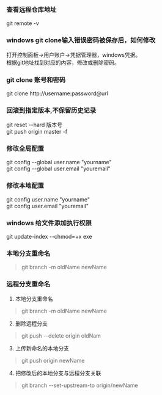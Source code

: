 ### 查看远程仓库地址
git remote -v
### windows git clone输入错误密码被保存后，如何修改
打开控制面板->用户账户->凭据管理器，windows凭据。  
根据git地址找到对应的内容，修改或删除密码。
### git clone 账号和密码
git clone http://username:password@url
### 回滚到指定版本,不保留历史记录
git reset --hard 版本号  
git push origin master -f
### 修改全局配置
git config --global user.name "yourname"  
git config --global user.email "youremail"
### 修改本地配置
git config user.name "yourname"  
git config user.email "youremail"
### windows 给文件添加执行权限
git update-index --chmod=+x exe
### 本地分支重命名
> git branch -m oldName newName
### 远程分支重命名
1. 本地分支重命名
> git branch -m oldName newName
2. 删除远程分支
> git push --delete origin oldNam
3. 上传新命名的本地分支
> git push origin newName
4. 把修改后的本地分支与远程分支关联
> git branch --set-upstream-to origin/newName 